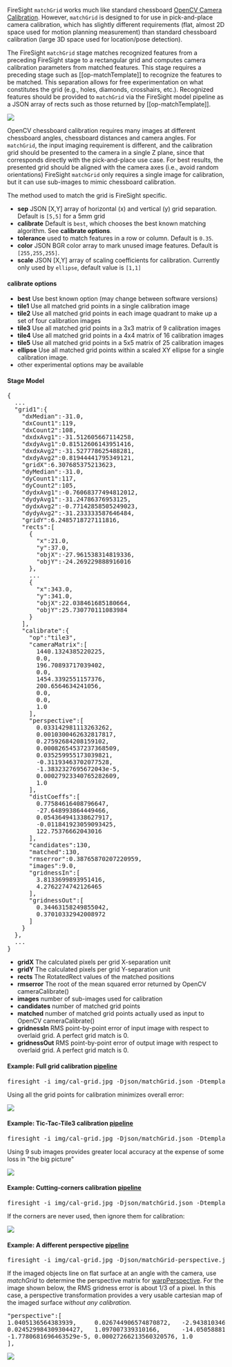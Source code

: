 
FireSight `matchGrid` works much like standard chessboard 
[OpenCV Camera Calibration](http://docs.opencv.org/doc/tutorials/calib3d/camera_calibration/camera_calibration.html). 
However, `matchGrid` is designed to for use in pick-and-place camera calibration,
which has slightly different requirements (flat, almost 2D space used for motion planning measurement) 
than standard chessboard calibration (large 3D space used for location/pose detection).

The FireSight `matchGrid` stage matches recognized features from a preceding FireSight stage
to a rectangular grid and computes
camera calibration parameters from matched features. This stage requires a preceding
stage such as [[op-matchTemplate]] to recognize the features to be matched. This separation
allows for free experimentation on what 
constitutes the grid (e.g., holes, diamonds, crosshairs, etc.). Recognized features should
be provided to `matchGrid` via the FireSight model pipeline as a JSON array of rects
such as those returned by [[op-matchTemplate]].

<img src="https://github.com/firepick1/FireSight/blob/master/img/cal-grid.png?raw=true">

OpenCV chessboard calibration requires many images at different chessboard angles, 
chessboard distances and camera angles. For `matchGrid`, the input imaging requirement 
is different, and the calibration grid should be presented to the camera in a 
single Z plane, since that corresponds directly with the pick-and-place use case.
For best results, the presented grid should be aligned with the camera axes
(i.e., avoid random orientations)
FireSight `matchGrid` only requires a single image for calibration, but it can
use sub-images to mimic chessboard calibration.

The method used to match the grid is FireSight specific.

* **sep** JSON [X,Y] array of horizontal (x) and vertical (y) grid separation. Default is `[5,5]` for a 5mm grid
* **calibrate** Default is `best`, which chooses the best known matching algorithm. See **calibrate options**.
* **tolerance** used to match features in a row or column. Default is `0.35`.
* **color** JSON BGR color array to mark unused image features. Default is `[255,255,255]`.
* **scale** JSON [X,Y] array of scaling coefficients for calibration. Currently only used by `ellipse`, default value is `[1,1]`

#### calibrate options
* **best** Use best known option (may change between software versions)
* **tile1** Use all matched grid points in a single calibration image
* **tile2** Use all matched grid points in each image quadrant to make up a set of four calibration images
* **tile3** Use all matched grid points in a 3x3 matrix of 9 calibration images
* **tile4** Use all matched grid points in a 4x4 matrix of 16 calibration images
* **tile5** Use all matched grid points in a 5x5 matrix of 25 calibration images
* **ellipse** Use all matched grid points within a scaled XY ellipse for a single calibration image.
* other experimental options may be available

#### Stage Model
<pre>
{
  ...
  "grid1":{
    "dxMedian":-31.0,
    "dxCount1":119,
    "dxCount2":108,
    "dxdxAvg1":-31.512605667114258,
    "dxdyAvg1":0.81512606143951416,
    "dxdxAvg2":-31.527778625488281,
    "dxdyAvg2":0.81944441795349121,
    "gridX":6.307685375213623,
    "dyMedian":-31.0,
    "dyCount1":117,
    "dyCount2":105,
    "dydxAvg1":-0.76068377494812012,
    "dydyAvg1":-31.24786376953125,
    "dydxAvg2":-0.77142858505249023,
    "dydyAvg2":-31.233333587646484,
    "gridY":6.2485718727111816,
    "rects":[
      {
        "x":21.0,
        "y":37.0,
        "objX":-27.961538314819336,
        "objY":-24.269229888916016
      },
	  ...
      {
        "x":343.0,
        "y":341.0,
        "objX":22.038461685180664,
        "objY":25.730770111083984
      }
    ],
    "calibrate":{
      "op":"tile3",
      "cameraMatrix":[
        1440.1324385220225,
        0.0,
        196.70893717039402,
        0.0,
        1454.3392551157376,
        200.6564634241056,
        0.0,
        0.0,
        1.0
      ],
      "perspective":[
        0.033142981113263262,
        0.0010300462632817817,
        0.27592684208159102,
        0.00082654537237368509,
        0.035259955173039821,
        -0.31193463702077528,
        -1.3832327695672043e-5,
        0.00027923340765282609,
        1.0
      ],
      "distCoeffs":[
        0.77584616408796647,
        -27.648993864449466,
        0.054364941338627917,
        -0.011841923059093425,
        122.75376662043016
      ],
      "candidates":130,
      "matched":130,
      "rmserror":0.38765870207220959,
      "images":9.0,
      "gridnessIn":[
        3.8133699893951416,
        4.2762274742126465
      ],
      "gridnessOut":[
        0.34463158249855042,
        0.37010332942008972
      ]
    }
  },
  ...
}
</pre>
* **gridX** The calculated pixels per grid X-separation unit
* **gridY** The calculated pixels per grid Y-separation unit
* **rects** The RotatedRect values of the matched positions
* **rmserror** The root of the mean squared error returned by OpenCV cameraCalibrate()
* **images** number of sub-images used for calibration
* **candidates** number of matched grid points
* **matched** number of matched grid points actually used as input to OpenCV cameraCalibrate()
* **gridnessIn** RMS point-by-point error of input image with respect to overlaid grid. A perfect grid match is 0.
* **gridnessOut** RMS point-by-point error of output image with respect to overlaid grid. A perfect grid match is 0.

#### Example: Full grid calibration [pipeline](https://github.com/firepick1/FireSight/blob/master/json/matchGrid.json)
<pre>firesight -i img/cal-grid.jpg -Djson/matchGrid.json -Dtemplate=img/cross32.png -Dcalibrate=tile1</pre>
Using all the grid points for calibration minimizes overall error:

<img src="https://github.com/firepick1/FireSight/blob/master/img/grid-tile1.jpg?raw=true">

#### Example: Tic-Tac-Tile3 calibration [pipeline](https://github.com/firepick1/FireSight/blob/master/json/matchGrid.json)
<pre>firesight -i img/cal-grid.jpg -Djson/matchGrid.json -Dtemplate=img/cross32.png -Dcalibrate=tile3</pre>
Using 9 sub images provides greater local accuracy at the expense of some loss in "the big picture"

<img src="https://github.com/firepick1/FireSight/blob/master/img/grid-tile3.jpg?raw=true">

#### Example: Cutting-corners calibration [pipeline](https://github.com/firepick1/FireSight/blob/master/json/matchGrid.json)
<pre>firesight -i img/cal-grid.jpg -Djson/matchGrid.json -Dtemplate=img/cross32.png -Dcalibrate=ellipse -Dscale=[0.85,0.85]</pre>
If the corners are never used, then ignore them for calibration:

<img src="https://github.com/firepick1/FireSight/blob/master/img/grid-ellipse-85.jpg?raw=true">

#### Example: A different perspective [pipeline](https://github.com/firepick1/FireSight/blob/master/json/matchGrid-perspective.json)
<pre>firesight -i img/cal-grid.jpg -Djson/matchGrid-perspective.json -Dtemplate=img/cross32.png</pre>
If the imaged objects line on flat surface at an angle with the camera, use _matchGrid_ to determine
the perspective matrix for [warpPerspective](op-warpPerspective). For the image shown below, the RMS gridness
error is about 1/3 of a pixel. In this case, a perspective transformation provides a very usable
cartesian map of the imaged surface _without any calibration._

<pre>
"perspective":[
1.0405136564383939,     0.026744906574870872,   -2.943810346145538,
0.024529984309304427,   1.097007339310166,      -14.050588819421538,
-1.7780681696463529e-5, 0.00027266213560320576, 1.0
],
</pre>

<img src="https://github.com/firepick1/FireSight/blob/master/img/matchGrid-perspective.png?raw=true">
